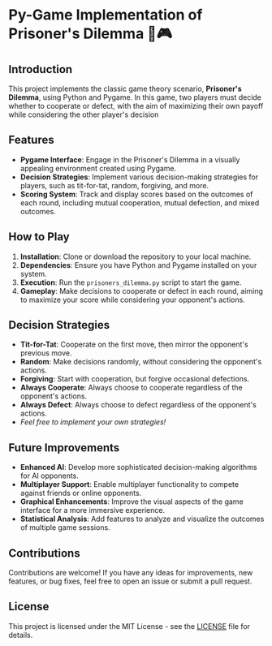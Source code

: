 # Py-Game Implementation of Prisoner's Dilemma 🐍🎮

## Introduction
This project implements the classic game theory scenario, **Prisoner's Dilemma**, using Python and Pygame. In this game, two players must decide whether to cooperate or defect, with the aim of maximizing their own payoff while considering the other player's decision

## Features
- **Pygame Interface**: Engage in the Prisoner's Dilemma in a visually appealing environment created using Pygame.
- **Decision Strategies**: Implement various decision-making strategies for players, such as tit-for-tat, random, forgiving, and more.
- **Scoring System**: Track and display scores based on the outcomes of each round, including mutual cooperation, mutual defection, and mixed outcomes.

## How to Play
1. **Installation**: Clone or download the repository to your local machine.
2. **Dependencies**: Ensure you have Python and Pygame installed on your system.
3. **Execution**: Run the `prisoners_dilemma.py` script to start the game.
4. **Gameplay**: Make decisions to cooperate or defect in each round, aiming to maximize your score while considering your opponent's actions.

## Decision Strategies
- **Tit-for-Tat**: Cooperate on the first move, then mirror the opponent's previous move.
- **Random**: Make decisions randomly, without considering the opponent's actions.
- **Forgiving**: Start with cooperation, but forgive occasional defections.
- **Always Cooperate**: Always choose to cooperate regardless of the opponent's actions.
- **Always Defect**: Always choose to defect regardless of the opponent's actions.
- *Feel free to implement your own strategies!*

## Future Improvements
- **Enhanced AI**: Develop more sophisticated decision-making algorithms for AI opponents.
- **Multiplayer Support**: Enable multiplayer functionality to compete against friends or online opponents.
- **Graphical Enhancements**: Improve the visual aspects of the game interface for a more immersive experience.
- **Statistical Analysis**: Add features to analyze and visualize the outcomes of multiple game sessions.

## Contributions
Contributions are welcome! If you have any ideas for improvements, new features, or bug fixes, feel free to open an issue or submit a pull request.

## License
This project is licensed under the MIT License - see the [LICENSE](LICENSE) file for details.